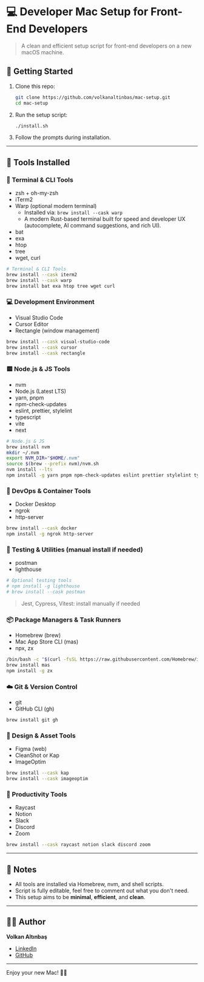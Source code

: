 # 💻 Developer Mac Setup for Front-End Developers

> A clean and efficient setup script for front-end developers on a new macOS machine.

## 🚀 Getting Started

1. Clone this repo:
   ```sh
   git clone https://github.com/volkanaltinbas/mac-setup.git
   cd mac-setup
   ```
2. Run the setup script:
   ```sh
   ./install.sh
   ```
3. Follow the prompts during installation.

---

## 🧰 Tools Installed

### 🔧 Terminal & CLI Tools
- zsh + oh-my-zsh
- iTerm2
- Warp (optional modern terminal)
  - Installed via: `brew install --cask warp`
  - A modern Rust-based terminal built for speed and developer UX (autocomplete, AI command suggestions, and rich UI).
- bat
- exa
- htop
- tree
- wget, curl

```bash
# Terminal & CLI Tools
brew install --cask iterm2
brew install --cask warp
brew install bat exa htop tree wget curl
```

### 💻 Development Environment
- Visual Studio Code
- Cursor Editor
- Rectangle (window management)

```bash
brew install --cask visual-studio-code
brew install --cask cursor
brew install --cask rectangle
```

### 🟨 Node.js & JS Tools
- nvm
- Node.js (Latest LTS)
- yarn, pnpm
- npm-check-updates
- eslint, prettier, stylelint
- typescript
- vite
- next

```bash
# Node.js & JS
brew install nvm
mkdir ~/.nvm
export NVM_DIR="$HOME/.nvm"
source $(brew --prefix nvm)/nvm.sh
nvm install --lts
npm install -g yarn pnpm npm-check-updates eslint prettier stylelint typescript vite create-next-app
```

### 🐳 DevOps & Container Tools
- Docker Desktop
- ngrok
- http-server

```bash
brew install --cask docker
npm install -g ngrok http-server
```

### 🧪 Testing & Utilities (manual install if needed)
- postman
- lighthouse

```bash
# Optional testing tools
# npm install -g lighthouse
# brew install --cask postman
```

> Jest, Cypress, Vitest: install manually if needed

### 📦 Package Managers & Task Runners
- Homebrew (brew)
- Mac App Store CLI (mas)
- npx, zx

```bash
/bin/bash -c "$(curl -fsSL https://raw.githubusercontent.com/Homebrew/install/HEAD/install.sh)"
brew install mas
npm install -g zx
```

### ☁️ Git & Version Control
- git
- GitHub CLI (gh)

```bash
brew install git gh
```

### 🎨 Design & Asset Tools
- Figma (web)
- CleanShot or Kap
- ImageOptim

```bash
brew install --cask kap
brew install --cask imageoptim
```

### 🧠 Productivity Tools
- Raycast
- Notion
- Slack
- Discord
- Zoom

```bash
brew install --cask raycast notion slack discord zoom
```

---

## 📄 Notes
- All tools are installed via Homebrew, nvm, and shell scripts.
- Script is fully editable, feel free to comment out what you don't need.
- This setup aims to be **minimal**, **efficient**, and **clean**.

---

## 🙋‍♂️ Author
**Volkan Altınbaş**

- [LinkedIn](https://www.linkedin.com/in/volkanaltinbas/)
- [GitHub](https://github.com/valtinbas)

---

Enjoy your new Mac! 🍏✨
